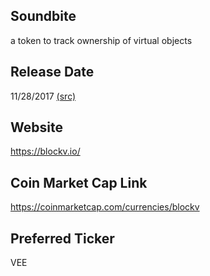 ## Soundbite

a token to track ownership of virtual objects

## Release Date

11/28/2017 [(src)](https://coinmarketcap.com/currencies/blockv)

## Website

https://blockv.io/

## Coin Market Cap Link

https://coinmarketcap.com/currencies/blockv

## Preferred Ticker

VEE

